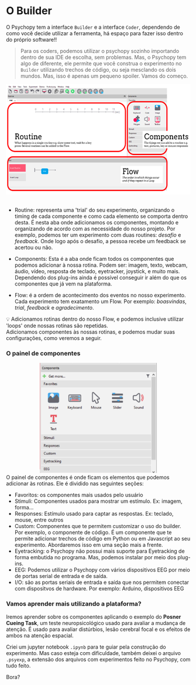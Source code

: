# O Builder

O Psychopy tem a interface `Builder` e a interface `Coder`, dependendo de como você decide utilizar a ferramenta, há espaço para fazer isso dentro do próprio software!!
> Para os coders, podemos utilizar o psychopy sozinho importando dentro de sua IDE de escolha, sem problemas.
Mas, o Psychopy tem algo de diferente, ele permite que você construa o experimento no `Builder` utilizando trechos de código, ou seja mesclando os dois mundos. Mas, isso é apenas um pequeno spoiler. Vamos do começo.

<div align="center">
<img src="images/image-1.png" height=300px >
</div>
<br>

- Routine: representa uma 'trial' do seu experimento, organizando o timing de cada componente e como cada elemento se comporta dentro desta. É nesta aba onde adicionamos os componentes, montando e organizando de acordo com as necessidade do nosso projeto. Por exemplo, podemos ter um experimento com duas routines: _desafio_ e _feedback_. Onde logo após o desafio, a pessoa recebe um feedback se acertou ou não.

- Components: Esta é a aba onde ficam todos os componentes que podemos adicionar à nossa rotina. Podem ser: imagem, texto, webcam, áudio, vídeo, resposta de teclado, eyetracker, joystick, e muito mais. Dependendo dos plug-ins ainda é possível conseguir ir além do que os componentes que já vem na plataforma.

- Flow: é a ordem de acontecimento dos eventos no nosso experimento. Cada experimento tem exatamento um Flow. Por exemplo: _boasvindas_, _trial_, _feedback_ e _agradecimento_.


:bulb: Adicionamos rotinas dentro do nosso Flow, e podemos inclusive utilizar 'loops' onde nossas rotinas são repetidas. <br> Adicionamos componentes às nossas rotinas, e podemos mudar suas configurações, como veremos a seguir.

### O painel de componentes
<div align="center">
<img src="images/components_panel.png" height=300>
</div>
O painel de componentes é onde ficam os elementos que podemos adicionar às rotinas. Ele é dividido nas seguintes seções:<br>

- Favoritos: os componentes mais usados pelo usuário
- Stimuli: Componentes usados para mostrar um estímulo. Ex: imagem, forma...
- Responses: Estímulo usado para captar as respostas. Ex: teclado, mouse, entre outros
- Custom: Componentes que te permitem customizar o uso do builder. Por exemplo, o componente de código. É um componente que te permite adicionar trechos de código em Python ou em Javascript ao seu experimento. Abordaremos isso em uma seção mais a frente.
- Eyetracking: o Psychopy não possui mais suporte para Eyetracking de forma embutida no programa. Mas, podemos instalar por meio dos plug-ins.  
- EEG: Podemos utilizar o Psychopy com vários dispositivos EEG por meio de portas serial de entrada e de saída.
- I/O: são as portas seriais de entrada e saída que nos permitem conectar com dispositvos de hardware. Por exemplo: Arduino, dispositivos EEG


### Vamos aprender mais utilizando a plataforma?

Iremos aprender sobre os componentes aplicando o exemplo do **Posner Cueing Task**, um teste neuropsicológico usado para avaliar a mudança de atenção. É usado para avaliar distúrbios, lesão cerebral focal e os efeitos de ambos na atenção espacial.

Criei um jupyter notebook `.ipynb` para te guiar pela construção do experimento. Mas caso esteja com dificuldade, também deixei o arquivo `.psyexp`, a extensão dos arquivos com experimentos feito no Psychopy, com tudo feito.

Bora?